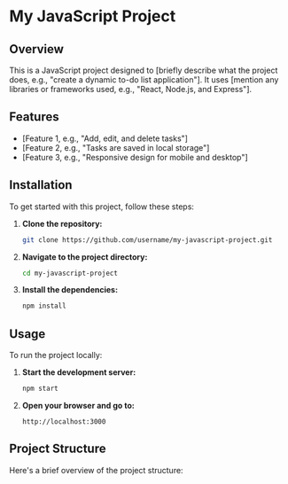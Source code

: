 # My JavaScript Project

## Overview

This is a JavaScript project designed to [briefly describe what the project does, e.g., "create a dynamic to-do list application"]. It uses [mention any libraries or frameworks used, e.g., "React, Node.js, and Express"].

## Features

- [Feature 1, e.g., "Add, edit, and delete tasks"]
- [Feature 2, e.g., "Tasks are saved in local storage"]
- [Feature 3, e.g., "Responsive design for mobile and desktop"]

## Installation

To get started with this project, follow these steps:

1. **Clone the repository:**

    ```bash
    git clone https://github.com/username/my-javascript-project.git
    ```

2. **Navigate to the project directory:**

    ```bash
    cd my-javascript-project
    ```

3. **Install the dependencies:**

    ```bash
    npm install
    ```

## Usage

To run the project locally:

1. **Start the development server:**

    ```bash
    npm start
    ```

2. **Open your browser and go to:**

    ```
    http://localhost:3000
    ```

## Project Structure

Here's a brief overview of the project structure:

